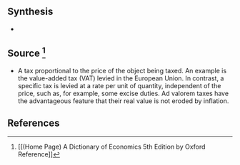 ## Synthesis
- 
## Source [^1]
- A tax proportional to the price of the object being taxed. An example is the value-added tax (VAT) levied in the European Union. In contrast, a specific tax is levied at a rate per unit of quantity, independent of the price, such as, for example, some excise duties. Ad valorem taxes have the advantageous feature that their real value is not eroded by inflation.
## References

[^1]: [[(Home Page) A Dictionary of Economics 5th Edition by Oxford Reference]]